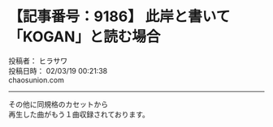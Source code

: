 # 【記事番号：9186】 此岸と書いて「KOGAN」と読む場合

投稿者： ヒラサワ  
投稿日時： 02/03/19 00:21:38  
chaosunion.com

---

  
その他に同規格のカセットから  
再生した曲がもう１曲収録されております。